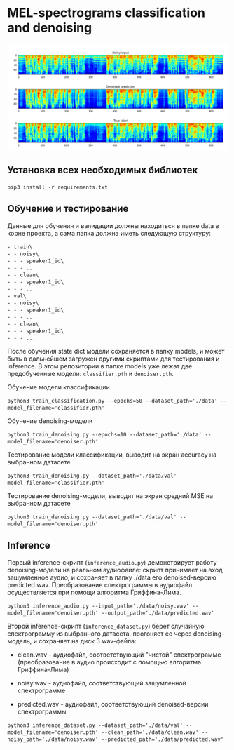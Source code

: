 # MEL-spectrograms classification and denoising

![Demo](https://github.com/den250400/goznak_ml/blob/main/denoising_demo.png "Demo")

## Установка всех необходимых библиотек
```
pip3 install -r requirements.txt
```

## Обучение и тестирование
Данные для обучения и валидации должны находиться в папке data в корне проекта, а сама папка должна иметь следующую структуру:

```
- train\
- - noisy\
- - - speaker1_id\
- - - ...
- - clean\
- - - speaker1_id\
- - - ...
- val\
- - noisy\
- - - speaker1_id\
- - - ...
- - clean\
- - - speaker1_id\
- - - ...
```

После обучения state dict модели сохраняется в папку models, и может быть в дальнейшем загружен другими скриптами для тестирования и inference. В этом репозитории в папке models уже лежат две предобученные модели: ```classifier.pth``` и ```denoiser.pth```.

Обучение модели классификации
```
python3 train_classification.py --epochs=50 --dataset_path='./data' --model_filename='classifier.pth'
```
Обучение denoising-модели
```
python3 train_denoising.py --epochs=10 --dataset_path='./data' --model_filename='denoiser.pth'
```
Тестирование модели классификации, выводит на экран accuracy на выбранном датасете
```
python3 train_denoising.py --dataset_path='./data/val' --model_filename='classifier.pth'
```
Тестирование denoising-модели, выводит на экран средний MSE на выбранном датасете
```
python3 train_denoising.py --dataset_path='./data/val' --model_filename='denoiser.pth'
```
## Inference
Первый inference-скрипт (```inference_audio.py```) демонстрирует работу denoising-модели на реальном аудиофайле: скрипт принимает на вход зашумленное аудио, и сохраняет в папку ./data его denoised-версию predicted.wav. Преобразование спектрограммы в аудиофайл осуществляется при помощи алгоритма Гриффина-Лима.
```
python3 inference_audio.py --input_path='./data/noisy.wav' --model_filename='denoiser.pth' --output_path='./data/predicted.wav'
```
Второй inference-скрипт (```inference_dataset.py```) берет случайную спектрограмму из выбранного датасета, прогоняет ее через denoising-модель, и сохраняет на диск 3 wav-файла:

* clean.wav - аудиофайл, соответствующий "чистой" спектрограмме (преобразование в аудио происходит с помощью алгоритма Гриффина-Лима)

* noisy.wav - аудиофайл, соответствующий зашумленной спектрограмме

* predicted.wav - аудиофайл, соответствующий denoised-версии спектрограммы

```
python3 inference_dataset.py --dataset_path='./data/val' --model_filename='denoiser.pth' --clean_path='./data/clean.wav' --noisy_path='./data/noisy.wav' --predicted_path='./data/predicted.wav'
```
